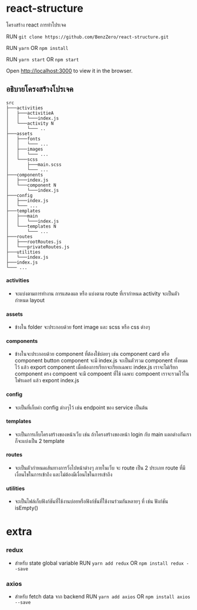 # react-structure

โครงสร้าง react การทำโปรเจค

RUN `git clone https://github.com/BenzZero/react-structure.git`

RUN `yarn` OR `npm install`

RUN `yarn start` OR `npm start`

Open [http://localhost:3000](http://localhost:3000) to view it in the browser.

## อธิบายโครงสร้างโปรเจค
```
src
├───activities
│   ├───activitieA
│   │   └───index.js
│   └───activity N
│       └─── ..
├───assets
│   ├───fonts
│   │   └─── ...
│   ├───images
│   │   └─── ...
│   └───scss
│       ├───main.scss
│       └─── ...
├───components
│   ├───index.js
│   └───component N
│       └───index.js
├───config
│   ├───index.js
│   └─── ...
├───templates
│   ├───main
│   │   └───index.js
│   └───templates N
│       └─── ...
├───routes
│   ├───rootRoutes.js
│   └───privateRoutes.js
├───utilities
│   └───index.js
├───index.js
└─── ...
```

#### activities
* จะแบ่งตามการทำงาน การแสดงผล หรือ แบ่งตาม route ที่เรากำหนด activity จะเป็นตัวกำหนด layout

#### assets
* ข้างใน folder จะประกอบด้วย font image และ scss หรือ css ต่างๆ

#### components
* ข้างในจะประกอบด้วย component ที่ต้องใช้บ่อยๆ เช่น component card หรือ component button component จะมี index.js จะเป็นตัวรวม component ทั้งหมดไว้ แล้ว export component เมื่อต้องการเรียกจะเรียกเฉพาะ index.js เราจะไม่เรียก component ตรง compoent จะมี compoent ที่ใช้ เฉพาะ compoent เราจะรวมไว้ในโฟรเดอร์ แล้ว expont index.js

#### config
* จะเป็นที่เก็บค่า config ต่างๆไว้ เช่น endpoint ของ service เป็นต้น

#### templates 
* จะเป็นการเก็บโครงสร้างของหน้าเว็บ เช่น ถ้าโครงสร้างของหน้า login กับ main แตกต่างกันเราก็จะแบ่งเป็น 2 template

#### routes
* จะเป็นตัวกำหนดเส้นทางการวิ่งไปหน้าต่างๆ ภายในเว็บ จะ route เป็น 2 ประเภท route ที่มีเงื่อนไขในการเข้าถึง และไม่ต้องมีเงื่อนไขในการเข้าถึง

#### utilities
* จะเป็นไฟล์เก็บฟังก์ชันที่ใช้งานบ่อยหรือฟังก์ชันที่ใช้งานร่วมกันหลายๆ ที่ เช่น ฟังก์ชัน isEmpty()

# extra

### redux
* สำหรับ state global variable 
RUN `yarn add redux` OR `npm install redux --save`

### axios
* สำหรับ fetch data จาก backend
RUN `yarn add axios` OR `npm install axios --save`
